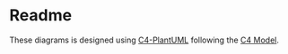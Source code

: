 # Readme

These diagrams is designed using [C4-PlantUML](https://github.com/plantuml-stdlib/C4-PlantUML) following the [C4 Model](https://c4model.com/).
